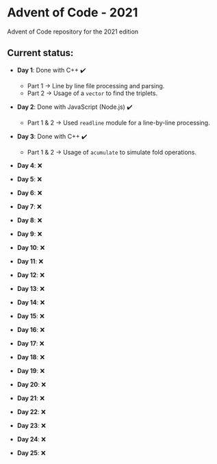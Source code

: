 # Advent of Code - 2021
Advent of Code repository for the 2021 edition

##  Current status:
- **Day 1**: Done with C++ :heavy_check_mark:
    - Part 1 -> Line by line file processing and parsing.
    - Part 2 -> Usage of a `vector` to find the triplets.

 - **Day 2**: Done with JavaScript (Node.js) :heavy_check_mark:
    - Part 1 & 2 -> Used `readline` module for a line-by-line processing.

 - **Day 3**: Done with C++ :heavy_check_mark:
    - Part 1 & 2 -> Usage of `acumulate` to simulate fold operations.

 - **Day 4**: :x:
 - **Day 5**: :x:
 - **Day 6**: :x:
 - **Day 7**: :x:
 - **Day 8**: :x:
 - **Day 9**: :x:
 - **Day 10**: :x:
 - **Day 11**: :x:
 - **Day 12**: :x:
 - **Day 13**: :x:
 - **Day 14**: :x:
 - **Day 15**: :x:
 - **Day 16**: :x:
 - **Day 17**: :x:
 - **Day 18**: :x:
 - **Day 19**: :x:
 - **Day 20**: :x:
 - **Day 21**: :x:
 - **Day 22**: :x:
 - **Day 23**: :x:
 - **Day 24**: :x:
 - **Day 25**: :x:
